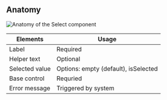 ## Anatomy

![Anatomy of the Select component](/assets/components/form/select/select-anatomy.png)

| Elements | Usage |
| -------- | ----- |
| Label | Required |
| Helper text | Optional |
| Selected value | Options: empty (default), isSelected |
| Base control | Requried |
| Error message | Triggered by system |